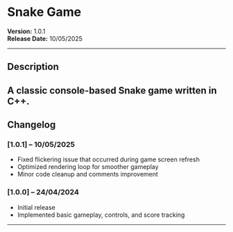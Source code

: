 # Snake Game

**Version:** 1.0.1  
**Release Date:** 10/05/2025  

---

## Description

A classic console-based Snake game written in C++. 
---

## Changelog

### [1.0.1] – 10/05/2025
- Fixed flickering issue that occurred during game screen refresh  
- Optimized rendering loop for smoother gameplay  
- Minor code cleanup and comments improvement  

### [1.0.0] – 24/04/2024
- Initial release  
- Implemented basic gameplay, controls, and score tracking  
---

